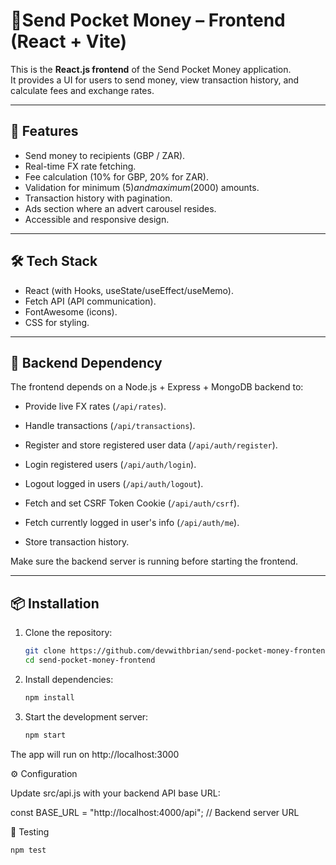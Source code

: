 # 💸Send Pocket Money – Frontend (React + Vite)

This is the **React.js frontend** of the Send Pocket Money application.  
It provides a UI for users to send money, view transaction history, and calculate fees and exchange rates.

---

## 🚀 Features

- Send money to recipients (GBP / ZAR).
- Real-time FX rate fetching.
- Fee calculation (10% for GBP, 20% for ZAR).
- Validation for minimum ($5) and maximum ($2000) amounts.
- Transaction history with pagination.
- Ads section where an advert carousel resides.
- Accessible and responsive design.

---

## 🛠️ Tech Stack

- React (with Hooks, useState/useEffect/useMemo).
- Fetch API (API communication).
- FontAwesome (icons).
- CSS for styling.

---

## 🔗 Backend Dependency

The frontend depends on a Node.js + Express + MongoDB backend to:
- Provide live FX rates (`/api/rates`).
- Handle transactions (`/api/transactions`).
- Register and store registered user data (`/api/auth/register`).
- Login registered users (`/api/auth/login`).
- Logout logged in users (`/api/auth/logout`).
- Fetch and set CSRF Token Cookie (`/api/auth/csrf`).
- Fetch currently logged in user's info (`/api/auth/me`).

- Store transaction history.

Make sure the backend server is running before starting the frontend.

---

## 📦 Installation

1. Clone the repository:
   ```bash
   git clone https://github.com/devwithbrian/send-pocket-money-frontend.git
   cd send-pocket-money-frontend

2. Install dependencies:
   ```bash
   npm install
3. Start the development server:
   ```bash
   npm start

The app will run on http://localhost:3000

⚙️ Configuration

Update src/api.js with your backend API base URL:

const BASE_URL = "http://localhost:4000/api"; // Backend server URL

🧪 Testing
```bash
npm test

